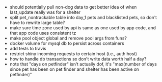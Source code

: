 * should potentially pull non-dog data to get better idea of when last_update really was for a shelter
* split pet_nontrackable table into day_1 pets and blacklisted pets, so don't have to rewrite large table?
* make sure time zone used by api is same as one used by app code, and that app code uses consistent tz
* make pool object global and remove pool args from funs?
* docker volume for mysql db to persist across containers
* add tests to travis
* restrict shiny incoming requests to certain host (i.e., auth host)
* how to handle db transactions so don't write data worth half a day?
* note that "days on petfinder" isn't actually dof, it's "max(number of days since pet has been on pet finder and shelter has been active on petfinder)" 
